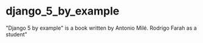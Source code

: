 # django_5_by_example
"Django 5 by example" is a book written by Antonio Milé. Rodrigo Farah as a student"